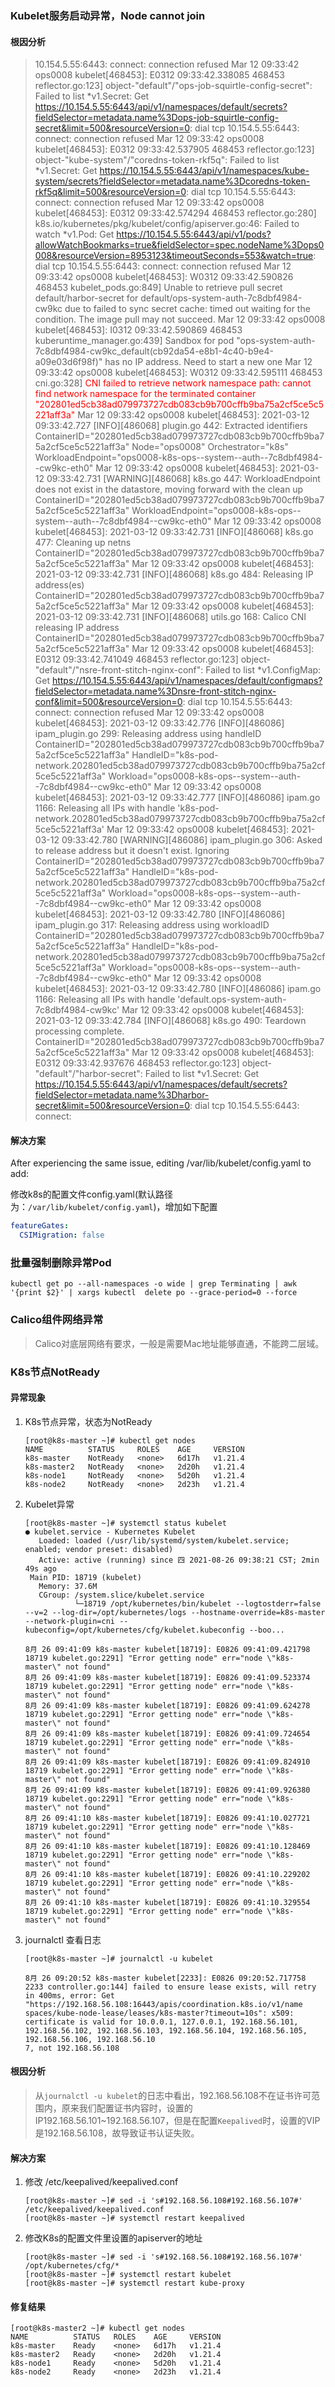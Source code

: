### Kubelet服务启动异常，Node cannot join

#### 根因分析

> 10.154.5.55:6443: connect: connection refused
> Mar 12 09:33:42 ops0008 kubelet[468453]: E0312 09:33:42.338085  468453 reflector.go:123] object-"default"/"ops-job-squirtle-config-secret": Failed to list *v1.Secret: Get https://10.154.5.55:6443/api/v1/namespaces/default/secrets?fieldSelector=metadata.name%3Dops-job-squirtle-config-secret&limit=500&resourceVersion=0: dial tcp 10.154.5.55:6443: connect: connection refused
> Mar 12 09:33:42 ops0008 kubelet[468453]: E0312 09:33:42.537905  468453 reflector.go:123] object-"kube-system"/"coredns-token-rkf5q": Failed to list *v1.Secret: Get https://10.154.5.55:6443/api/v1/namespaces/kube-system/secrets?fieldSelector=metadata.name%3Dcoredns-token-rkf5q&limit=500&resourceVersion=0: dial tcp 10.154.5.55:6443: connect: connection refused
> Mar 12 09:33:42 ops0008 kubelet[468453]: E0312 09:33:42.574294  468453 reflector.go:280] k8s.io/kubernetes/pkg/kubelet/config/apiserver.go:46: Failed to watch *v1.Pod: Get https://10.154.5.55:6443/api/v1/pods?allowWatchBookmarks=true&fieldSelector=spec.nodeName%3Dops0008&resourceVersion=8953123&timeoutSeconds=553&watch=true: dial tcp 10.154.5.55:6443: connect: connection refused
> Mar 12 09:33:42 ops0008 kubelet[468453]: W0312 09:33:42.590826  468453 kubelet_pods.go:849] Unable to retrieve pull secret default/harbor-secret for default/ops-system-auth-7c8dbf4984-cw9kc due to failed to sync secret cache: timed out waiting for the condition.  The image pull may not succeed.
> Mar 12 09:33:42 ops0008 kubelet[468453]: I0312 09:33:42.590869  468453 kuberuntime_manager.go:439] Sandbox for pod "ops-system-auth-7c8dbf4984-cw9kc_default(cb92da54-e8b1-4c40-b9e4-a09e03d6f98f)" has no IP address.  Need to start a new one
> Mar 12 09:33:42 ops0008 kubelet[468453]: W0312 09:33:42.595111  468453 cni.go:328] <font color="red" weight="stroge">CNI failed to retrieve network namespace path: cannot find network namespace for the terminated container "202801ed5cb38ad079973727cdb083cb9b700cffb9ba75a2cf5ce5c5221aff3a"</font>
> Mar 12 09:33:42 ops0008 kubelet[468453]: 2021-03-12 09:33:42.727 [INFO][486068] plugin.go 442: Extracted identifiers ContainerID="202801ed5cb38ad079973727cdb083cb9b700cffb9ba75a2cf5ce5c5221aff3a" Node="ops0008" Orchestrator="k8s" WorkloadEndpoint="ops0008-k8s-ops--system--auth--7c8dbf4984--cw9kc-eth0"
> Mar 12 09:33:42 ops0008 kubelet[468453]: 2021-03-12 09:33:42.731 [WARNING][486068] k8s.go 447: WorkloadEndpoint does not exist in the datastore, moving forward with the clean up ContainerID="202801ed5cb38ad079973727cdb083cb9b700cffb9ba75a2cf5ce5c5221aff3a" WorkloadEndpoint="ops0008-k8s-ops--system--auth--7c8dbf4984--cw9kc-eth0"
> Mar 12 09:33:42 ops0008 kubelet[468453]: 2021-03-12 09:33:42.731 [INFO][486068] k8s.go 477: Cleaning up netns ContainerID="202801ed5cb38ad079973727cdb083cb9b700cffb9ba75a2cf5ce5c5221aff3a"
> Mar 12 09:33:42 ops0008 kubelet[468453]: 2021-03-12 09:33:42.731 [INFO][486068] k8s.go 484: Releasing IP address(es) ContainerID="202801ed5cb38ad079973727cdb083cb9b700cffb9ba75a2cf5ce5c5221aff3a"
> Mar 12 09:33:42 ops0008 kubelet[468453]: 2021-03-12 09:33:42.731 [INFO][486068] utils.go 168: Calico CNI releasing IP address ContainerID="202801ed5cb38ad079973727cdb083cb9b700cffb9ba75a2cf5ce5c5221aff3a"
> Mar 12 09:33:42 ops0008 kubelet[468453]: E0312 09:33:42.741049  468453 reflector.go:123] object-"default"/"nsre-front-stitch-nginx-conf": Failed to list *v1.ConfigMap: Get https://10.154.5.55:6443/api/v1/namespaces/default/configmaps?fieldSelector=metadata.name%3Dnsre-front-stitch-nginx-conf&limit=500&resourceVersion=0: dial tcp 10.154.5.55:6443: connect: connection refused
> Mar 12 09:33:42 ops0008 kubelet[468453]: 2021-03-12 09:33:42.776 [INFO][486086] ipam_plugin.go 299: Releasing address using handleID ContainerID="202801ed5cb38ad079973727cdb083cb9b700cffb9ba75a2cf5ce5c5221aff3a" HandleID="k8s-pod-network.202801ed5cb38ad079973727cdb083cb9b700cffb9ba75a2cf5ce5c5221aff3a" Workload="ops0008-k8s-ops--system--auth--7c8dbf4984--cw9kc-eth0"
> Mar 12 09:33:42 ops0008 kubelet[468453]: 2021-03-12 09:33:42.777 [INFO][486086] ipam.go 1166: Releasing all IPs with handle 'k8s-pod-network.202801ed5cb38ad079973727cdb083cb9b700cffb9ba75a2cf5ce5c5221aff3a'
> Mar 12 09:33:42 ops0008 kubelet[468453]: 2021-03-12 09:33:42.780 [WARNING][486086] ipam_plugin.go 306: Asked to release address but it doesn't exist. Ignoring ContainerID="202801ed5cb38ad079973727cdb083cb9b700cffb9ba75a2cf5ce5c5221aff3a" HandleID="k8s-pod-network.202801ed5cb38ad079973727cdb083cb9b700cffb9ba75a2cf5ce5c5221aff3a" Workload="ops0008-k8s-ops--system--auth--7c8dbf4984--cw9kc-eth0"
> Mar 12 09:33:42 ops0008 kubelet[468453]: 2021-03-12 09:33:42.780 [INFO][486086] ipam_plugin.go 317: Releasing address using workloadID ContainerID="202801ed5cb38ad079973727cdb083cb9b700cffb9ba75a2cf5ce5c5221aff3a" HandleID="k8s-pod-network.202801ed5cb38ad079973727cdb083cb9b700cffb9ba75a2cf5ce5c5221aff3a" Workload="ops0008-k8s-ops--system--auth--7c8dbf4984--cw9kc-eth0"
> Mar 12 09:33:42 ops0008 kubelet[468453]: 2021-03-12 09:33:42.780 [INFO][486086] ipam.go 1166: Releasing all IPs with handle 'default.ops-system-auth-7c8dbf4984-cw9kc'
> Mar 12 09:33:42 ops0008 kubelet[468453]: 2021-03-12 09:33:42.784 [INFO][486068] k8s.go 490: Teardown processing complete. ContainerID="202801ed5cb38ad079973727cdb083cb9b700cffb9ba75a2cf5ce5c5221aff3a"
> Mar 12 09:33:42 ops0008 kubelet[468453]: E0312 09:33:42.937676  468453 reflector.go:123] object-"default"/"harbor-secret": Failed to list *v1.Secret: Get https://10.154.5.55:6443/api/v1/namespaces/default/secrets?fieldSelector=metadata.name%3Dharbor-secret&limit=500&resourceVersion=0: dial tcp 10.154.5.55:6443: connect: 

#### 解决方案

After experiencing the same issue, editing /var/lib/kubelet/config.yaml to add:

修改k8s的配置文件config.yaml(默认路径为：`/var/lib/kubelet/config.yaml`)，增加如下配置

```yaml
featureGates:
  CSIMigration: false
```



### 批量强制删除异常Pod

```shell
kubectl get po --all-namespaces -o wide | grep Terminating | awk '{print $2}' | xargs kubectl  delete po --grace-period=0 --force
```

### Calico组件网络异常

> Calico对底层网络有要求，一般是需要Mac地址能够直通，不能跨二层域。



### K8s节点NotReady

#### 异常现象

1. K8s节点异常，状态为NotReady

   ```shell
   [root@k8s-master ~]# kubectl get nodes
   NAME          STATUS     ROLES    AGE     VERSION
   k8s-master    NotReady   <none>   6d17h   v1.21.4
   k8s-master2   NotReady   <none>   2d20h   v1.21.4
   k8s-node1     NotReady   <none>   5d20h   v1.21.4
   k8s-node2     NotReady   <none>   2d23h   v1.21.4
   ```

2. Kubelet异常

   ```shell
   [root@k8s-master ~]# systemctl status kubelet
   ● kubelet.service - Kubernetes Kubelet
      Loaded: loaded (/usr/lib/systemd/system/kubelet.service; enabled; vendor preset: disabled)
      Active: active (running) since 四 2021-08-26 09:38:21 CST; 2min 49s ago
    Main PID: 18719 (kubelet)
      Memory: 37.6M
      CGroup: /system.slice/kubelet.service
              └─18719 /opt/kubernetes/bin/kubelet --logtostderr=false --v=2 --log-dir=/opt/kubernetes/logs --hostname-override=k8s-master --network-plugin=cni --kubeconfig=/opt/kubernetes/cfg/kubelet.kubeconfig --boo...
   
   8月 26 09:41:09 k8s-master kubelet[18719]: E0826 09:41:09.421798   18719 kubelet.go:2291] "Error getting node" err="node \"k8s-master\" not found"
   8月 26 09:41:09 k8s-master kubelet[18719]: E0826 09:41:09.523374   18719 kubelet.go:2291] "Error getting node" err="node \"k8s-master\" not found"
   8月 26 09:41:09 k8s-master kubelet[18719]: E0826 09:41:09.624278   18719 kubelet.go:2291] "Error getting node" err="node \"k8s-master\" not found"
   8月 26 09:41:09 k8s-master kubelet[18719]: E0826 09:41:09.724654   18719 kubelet.go:2291] "Error getting node" err="node \"k8s-master\" not found"
   8月 26 09:41:09 k8s-master kubelet[18719]: E0826 09:41:09.824910   18719 kubelet.go:2291] "Error getting node" err="node \"k8s-master\" not found"
   8月 26 09:41:09 k8s-master kubelet[18719]: E0826 09:41:09.926380   18719 kubelet.go:2291] "Error getting node" err="node \"k8s-master\" not found"
   8月 26 09:41:10 k8s-master kubelet[18719]: E0826 09:41:10.027721   18719 kubelet.go:2291] "Error getting node" err="node \"k8s-master\" not found"
   8月 26 09:41:10 k8s-master kubelet[18719]: E0826 09:41:10.128469   18719 kubelet.go:2291] "Error getting node" err="node \"k8s-master\" not found"
   8月 26 09:41:10 k8s-master kubelet[18719]: E0826 09:41:10.229202   18719 kubelet.go:2291] "Error getting node" err="node \"k8s-master\" not found"
   8月 26 09:41:10 k8s-master kubelet[18719]: E0826 09:41:10.329554   18719 kubelet.go:2291] "Error getting node" err="node \"k8s-master\" not found"
   ```

3. journalctl 查看日志

   ```shell
   [root@k8s-master ~]# journalctl -u kubelet
   
   8月 26 09:20:52 k8s-master kubelet[2233]: E0826 09:20:52.717758    2233 controller.go:144] failed to ensure lease exists, will retry in 400ms, error: Get "https://192.168.56.108:16443/apis/coordination.k8s.io/v1/name
   spaces/kube-node-lease/leases/k8s-master?timeout=10s": x509: certificate is valid for 10.0.0.1, 127.0.0.1, 192.168.56.101, 192.168.56.102, 192.168.56.103, 192.168.56.104, 192.168.56.105, 192.168.56.106, 192.168.56.10
   7, not 192.168.56.108
   ```

#### 根因分析

> 从`journalctl -u kubelet`的日志中看出，192.168.56.108不在证书许可范围内，原来我们配置证书内容时，设置的IP192.168.56.101~192.168.56.107，但是在配置`Keepalived`时，设置的VIP是192.168.56.108，故导致证书认证失败。

#### 解决方案

1. 修改 /etc/keepalived/keepalived.conf

   ```shell
   [root@k8s-master ~]# sed -i 's#192.168.56.108#192.168.56.107#' /etc/keepalived/keepalived.conf
   [root@k8s-master ~]# systemctl restart keepalived
   ```

2. 修改K8s的配置文件里设置的apiserver的地址

   ```shell
   [root@k8s-master ~]# sed -i 's#192.168.56.108#192.168.56.107#' /opt/kubernetes/cfg/* 
   [root@k8s-master ~]# systemctl restart kubelet 
   [root@k8s-master ~]# systemctl restart kube-proxy
   ```

#### 修复结果

```shell
[root@k8s-master2 ~]# kubectl get nodes
NAME          STATUS   ROLES    AGE     VERSION
k8s-master    Ready    <none>   6d17h   v1.21.4
k8s-master2   Ready    <none>   2d20h   v1.21.4
k8s-node1     Ready    <none>   5d20h   v1.21.4
k8s-node2     Ready    <none>   2d23h   v1.21.4
```

